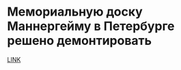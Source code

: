 # Мемориальную доску Маннергейму в Петербурге решено демонтировать



[LINK](https://varlamov.ru/1923203.html)